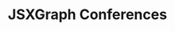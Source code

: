 ---
title: JSXGraph Conferences
parent: events
order: 1
sections:

   - file: ijc
     layout: text     
---